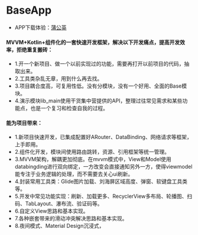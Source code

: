 # BaseApp 
* APP下载体验：[蒲公英](https://www.pgyer.com/2qC1)

#### MVVM+Kotlin+组件化的一套快速开发框架，解决以下开发痛点，提高开发效率，拒绝重复搬砖：

* 1.开一个新项目、做一个以前实现过的功能，需要再打开以前项目的代码，抽取出来。
* 2.工具类杂乱无章，用到什么再去找。
* 3.项目耦合度高，可复用性低。没有分模块，没有一个好用、全面的Base模块。
* 4.演示模块lib_main使用干货集中营提供的API，整理过往常见需求和某些功能点，也是一个复习和检查自我的过程。



#### 能为项目带来：
* 1.新项目快速开发，已集成配置好ARouter、DataBinding、网络请求等框架，上手即用。
* 2.组件化开发，模块间使用路由跳转，资源、引用框架等统一管理。
* 3.MVVM架构，解耦更加彻底。在mvvm模式中，View和Model使用databingding进行双向绑定，一方改变会直接通知另外一方，使得viewmodel能专注于业务逻辑的处理，而不需要去关心ui刷新。
* 4.封装常用工具类：Glide图片加载、刘海屏区域高度、弹窗、软键盘工具类等。
* 5.开发中常见功能实现：刷新、加载更多、RecyclerView多布局、轮播图、扫码、TabLayout、瀑布流、验证码等。
* 6.自定义View思路和基本实现。
* 7.各种嵌套带来的滑动冲突解决思路和基本实现。
* 8.夜间模式、Material Design沉浸式，
